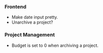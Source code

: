 ### Frontend

* Make date input pretty.
* Unarchive a project?

### Project Management

* Budget is set to 0 when archiving a project.